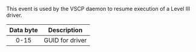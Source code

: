 This event is used by the VSCP daemon to resume execution of a Level III driver.

| Data byte | Description |
 | :----: | ----------- |
 | 0-15 | GUID for driver |
 